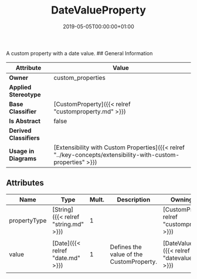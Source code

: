 ﻿---
title: DateValueProperty
toc: false
type: specs
date: "2019-05-05T00:00:00+01:00"
draft: false
menu_name: vec120

# Prev/next pager order (if `docs_section_pager` enabled in `params.toml`)
weight: 
---
<html>   <head>     </head>   <body> A custom property with a date value.   </body> </html> 
## General Information

| Attribute               | Value |
|-------------------------|-------|
| **Owner**               | custom_properties |
| **Applied Stereotype**  |   |
| **Base Classifier**     | [CustomProperty]({{< relref "customproperty.md" >}})<br/>  |
| **Is Abstract**         | false |
| **Derived Classifiers** |   |
| **Usage in Diagrams**   | [Extensibility with Custom Properties]({{< relref "../key-concepts/extensibility-with-custom-properties" >}})<br/>  |

## Attributes
|  Name  |  Type  |  Mult.  |  Description  |  Owning Classifier  |
|--------|--------|---------|---------------|--------------|
|propertyType | [String]({{< relref "string.md" >}}) | 1 |  | [CustomProperty]({{< relref "customproperty.md" >}}) |
|value | [Date]({{< relref "date.md" >}}) | 1 | <html>   <head>     </head>   <body>     <p> Defines the value of the CustomProperty.      </p>    </body> </html>  | [DateValueProperty]({{< relref "datevalueproperty.md" >}}) |

